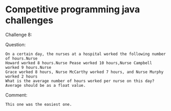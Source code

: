 # Competitive programming java challenges

Challenge 8:

Question:
	
	On a certain day, the nurses at a hospital worked the following number of hours.Nurse
	Howard worked 8 hours.Nurse Pease worked 10 hours,Nurse Campbell worked 9 hours.Nurse
	Grace worked 8 hours, Nurse McCarthy worked 7 hours, and Nurse Murphy worked 2 hours 
	What is the average number of hours worked per nurse on this day?
	Average should be as a float value.

Comment:
	
	This one was the easiest one.